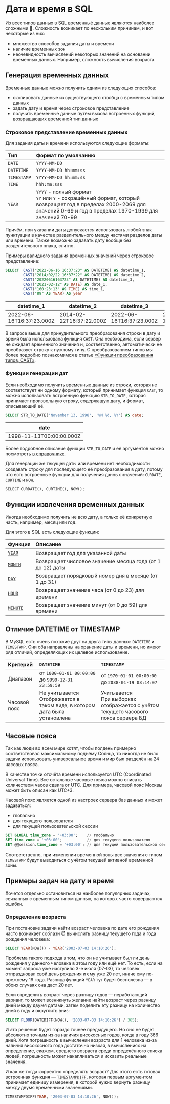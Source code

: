# Дата и время в SQL

Из всех типов данных в SQL временны́е данные являются наиболее сложными 🤯.
Сложность возникает по нескольким причинам, и вот некоторые из них:

-   множество способов задания даты и времени
-   наличие временных зон
-   неочевидность вычислений некоторых значений на основании временных данных.
    Например, сложность вычисления возраста.

## Генерация временных данных

Временные данные можно получить одним из следующих способов:

-   скопировать данные из существующего столбца с времéнным типом данных
-   задать дату и время через строковое представление
-   получить временны́е данные путём вызова встроенных функций, возвращающих временной тип данных

### Строковое представление временных данных

Для задания даты и времени используются следующие форматы:

| Тип         | Формат по умолчанию                                                                                                                                                          |
| :---------- | :--------------------------------------------------------------------------------------------------------------------------------------------------------------------------- |
| `DATE`      | `YYYY-MM-DD`                                                                                                                                                                 |
| `DATETIME`  | `YYYY-MM-DD hh:mm:ss`                                                                                                                                                        |
| `TIMESTAMP` | `YYYY-MM-DD hh:mm:ss`                                                                                                                                                        |
| `TIME`      | `hhh:mm:sss`                                                                                                                                                                 |
| `YEAR`      | `YYYY` - полный формат <br /> `YY` или `Y` - сокращённый формат, который возвращает год в пределах 2000-2069 для значений 0-69 и год в пределах 1970-1999 для значений 70-99 |

Причём, при указании даты допускается использовать любой знак пунктуации в качестве разделительного между частями разделов даты или времени.
Также возможно задавать дату вообще без разделительного знака, слитно.

Примеры валидного задания временных значений через строковое представление:

```sql
SELECT  CAST("2022-06-16 16:37:23" AS DATETIME) AS datetime_1,
        CAST("2014/02/22 16*37*22" AS DATETIME) AS datetime_2,
        CAST("20220616163723" AS DATETIME) AS datetime_3,
        CAST("2021-02-12" AS DATE) AS date_1,
        CAST("160:23:13" AS TIME) AS time_1,
        CAST("89" AS YEAR) AS year
```

| datetime_1               | datetime_2               | datetime_3               | date_1                   | time_1    | year |
| ------------------------ | ------------------------ | ------------------------ | ------------------------ | --------- | ---- |
| 2022-06-16T16:37:23.000Z | 2014-02-22T16:37:22.000Z | 2022-06-16T16:37:23.000Z | 2021-02-12T00:00:00.000Z | 160:23:13 | 1989 |

В запросе выше для принудительного преобразования строки в дату и время была использована функция `CAST`.
Она необходима, если сервер не ожидает временного значения и, соответственно, автоматически не преобразует строку
к нужному типу. С преобразованием типов мы более подробно познакомимся в статье <a href="https://sql-academy.org/guide/type-conversion-functions" target="_blank">«Функции преобразования типов, CAST»</a>.

### Функции генерации дат

Если необходимо получить временные данные из строки, которая не соответствует ни одному формату, который принимает
функция `CAST`, то можно использовать встроенную функцию `STR_TO_DATE`, которая принимает произвольную строку, содержащую дату, и формат, описывающий её.

```sql
SELECT STR_TO_DATE('November 13, 1998', '%M %d, %Y') AS date;
```

| date                     |
| ------------------------ |
| 1998-11-13T00:00:00.000Z |

Более подробное описание функции `STR_TO_DATE` и её аргументов можно посмотреть <a href="https://sql-academy.org/handbook/str_to_date" target="_blank">в справочнике</a>.

Для генерации же текущей даты или времени нет необходимости создавать строку для последующего её преобразования в дату,
потому что есть встроенные функции для получения данных значений: `CURDATE`, `CURTIME` и `NOW`.

```sql-executable
SELECT CURDATE(), CURTIME(), NOW();
```

## Функции извлечения временных данных

Иногда необходимо получить не всю дату, а только её конкретную часть, например,
месяц или год.

Для этого в SQL есть следующие функции:

| Функция                                                                        | Описание                                                   |
| :----------------------------------------------------------------------------- | :--------------------------------------------------------- |
| <a href="https://sql-academy.org/handbook/year" target="_blank">`YEAR`</a>     | Возвращает год для указанной даты                          |
| <a href="https://sql-academy.org/handbook/month" target="_blank">`MONTH`</a>   | Возвращает числовое значение месяца года (от 1 до 12) даты |
| <a href="https://sql-academy.org/handbook/day" target="_blank">`DAY`</a>       | Возвращает порядковый номер дня в месяце (от 1 до 31)      |
| <a href="https://sql-academy.org/handbook/hour" target="_blank">`HOUR`</a>     | Возвращает значение часа (от 0 до 23) для времени          |
| <a href="https://sql-academy.org/handbook/minute" target="_blank">`MINUTE`</a> | Возвращает значение минут (от 0 до 59) для времени         |

## Отличие DATETIME от TIMESTAMP

В MySQL есть очень похожие друг на друга типы данных: `DATETIME` и `TIMESTAMP`. Они оба направлены на хранение даты и времени, но имеют ряд отличий, определяющих их целевое использование.

| Критерий     | `DATETIME`                                                                       | `TIMESTAMP`                                                                              |
| :----------- | :------------------------------------------------------------------------------- | :--------------------------------------------------------------------------------------- |
| Диапазон     | от `1000-01-01 00:00:00` <br /> до `9999-12-31 23:59:59`                         | от `1970-01-01 00:00:00` <br /> до `2038-01-19 03:14:07`                                 |
| Часовой пояс | Не учитывается <br /> Отображается в таком виде, в котором дата была установлена | Учитывается <br /> При выборках отображается с учётом текущего часового пояса сервера БД |

## Часовые пояса

Так как люди во всем мире хотят, чтобы полдень примерно соответствовал максимальному подъёму Солнца, то никогда не было задачи
использовать универсальное время и мир был разделён на 24 часовых пояса.

В качестве точки отсчёта времени используется UTC (Coordinated Universal Time). Все остальные часовые пояса можно описать
количеством часов сдвига от UTC. Для примера, часовой пояс Москвы может быть описан как UTC+3.

Часовой пояс является одной из настроек сервера баз данных и может задаваться:

-   глобально
-   для текущего пользователя
-   для текущей пользовательской сессии

```sql
SET GLOBAL time_zone = '+03:00';    // глобально
SET time_zone = '+03:00';           // для текущего пользователя
SET @@session.time_zone = '+03:00'; // для текущей пользовательской сессии
```

Соответственно, при изменении временной зоны все значения с типом `TIMESTAMP` будут выводиться с учётом текущей активной временной зоны.

## Примеры задач на дату и время

Хочется отдельно остановиться на наиболее популярных задачах, связанных с временным типом данных,
на которых часто совершаются ошибки.

### Определение возраста

При постановке задачи найти возраст человека по дате его рождения часто возникает соблазн 😈 вычислить
разницу текущего года и года рождения человека:

```sql
SELECT YEAR(NOW()) - YEAR('2003-07-03 14:10:26');
```

Проблема такого подхода в том, что он не учитывает был ли день рождения у данного человека в этом году или ещё нет.
То есть, если на момент запроса уже наступило 3-е июля (07-03), то человек отпраздновал свой день рождения и ему уже 20 лет,
иначе ему по-прежнему 19 года.
Разница функций `YEAR` тут будет бесполезна — в обоих случаях она даст 20 лет.

Если определить возраст через разницу годов — неработающий вариант, то может возникнуть желание найти возраст через
разницу дней между двумя датами, затем поделить эту разницу на количество дней в году и округлить вниз:

```sql
SELECT FLOOR(DATEDIFF(NOW(), '2003-07-03 14:10:26') / 365);
```

И это решение будет гораздо точнее предыдущего. Но оно не будет абсолютно точным из-за наличия високосных годов, когда в году 366 дней.
Хотя погрешность в вычислении возраста для 1 человека из-за наличия високосного года достаточно низкая, в вычислениях на определение, скажем,
среднего возраста среди определённого списка людей, погрешность может накапливаться и исказить реальные значения.

И как же тогда корректно определять возраст? Для этого есть готовая встроенная функция — <a href="https://sql-academy.org/handbook/timestampdiff" target="_blank">`TIMESTAMPDIFF`</a>,
которая первым аргументом принимает единицу измерения, в которой нужно вернуть разницу между двумя временными значениями.

```sql
TIMESTAMPDIFF(YEAR, '2003-07-03 14:10:26', NOW());
```
